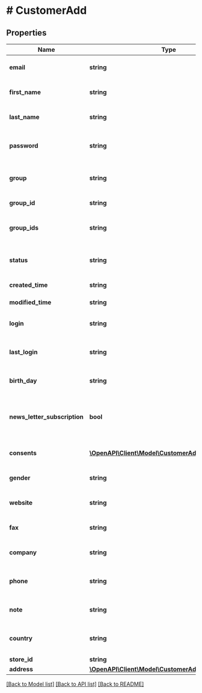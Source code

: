 # # CustomerAdd

## Properties

Name | Type | Description | Notes
------------ | ------------- | ------------- | -------------
**email** | **string** | Defines customer&#39;s email |
**first_name** | **string** | Defines customer&#39;s first name | [optional]
**last_name** | **string** | Defines customer&#39;s last name | [optional]
**password** | **string** | Defines customer&#39;s unique password | [optional]
**group** | **string** | Defines the group where the customer | [optional]
**group_id** | **string** | Customer group_id | [optional]
**group_ids** | **string** | Groups that will be assigned to a customer | [optional]
**status** | **string** | Defines customer&#39;s status | [optional] [default to 'enabled']
**created_time** | **string** | Entity&#39;s date creation | [optional]
**modified_time** | **string** | Entity&#39;s date modification | [optional]
**login** | **string** | Specifies customer&#39;s login name | [optional]
**last_login** | **string** | Defines customer&#39;s last login time | [optional]
**birth_day** | **string** | Defines customer&#39;s birthday | [optional]
**news_letter_subscription** | **bool** | Defines whether the newsletter subscription is available for the user | [optional]
**consents** | [**\OpenAPI\Client\Model\CustomerAddConsentsInner[]**](CustomerAddConsentsInner.md) | Defines consents to notifications | [optional]
**gender** | **string** | Defines customer&#39;s gender | [optional]
**website** | **string** | Link to customer website | [optional]
**fax** | **string** | Defines customer&#39;s fax | [optional]
**company** | **string** | Defines customer&#39;s company | [optional]
**phone** | **string** | Defines customer&#39;s phone number | [optional]
**note** | **string** | The customer note. | [optional]
**country** | **string** | Specifies ISO code or name of country | [optional]
**store_id** | **string** | Store Id | [optional]
**address** | [**\OpenAPI\Client\Model\CustomerAddAddressInner[]**](CustomerAddAddressInner.md) |  | [optional]

[[Back to Model list]](../../README.md#models) [[Back to API list]](../../README.md#endpoints) [[Back to README]](../../README.md)
